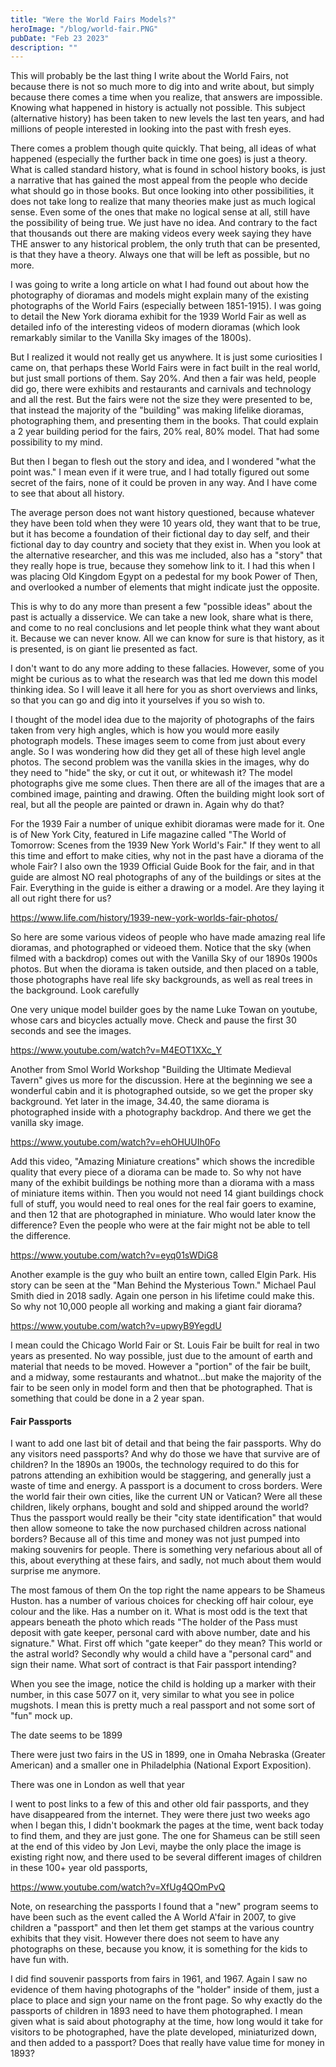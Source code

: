 ```yaml
---
title: "Were the World Fairs Models?"
heroImage: "/blog/world-fair.PNG"
pubDate: "Feb 23 2023"
description: ""
---
```


This will probably be the last thing I write about the World Fairs, not because there is not so much more to dig into and write about, but simply because there comes a time when you realize, that answers are impossible. Knowing what happened in history is actually not possible. This subject (alternative history) has been taken to new levels the last ten years, and had millions of people interested in looking into the past with fresh eyes.

There comes a problem though quite quickly. That being, all ideas of what happened (especially the further back in time one goes) is just a theory. What is called standard history, what is found in school history books, is just a narrative that has gained the most appeal from the people who decide what should go in those books. But once looking into other possibilities, it does not take long to realize that many theories make just as much logical sense. Even some of the ones that make no logical sense at all, still have the possibility of being true. We just have no idea. And contrary to the fact that thousands out there are making videos every week saying they have THE answer to any historical problem, the only truth that can be presented, is that they have a theory. Always one that will be left as possible, but no more.

I was going to write a long article on what I had found out about how the photography of dioramas and models might explain many of the existing photographs of the World Fairs (especially between 1851-1915). I was going to detail the New York diorama exhibit for the 1939 World Fair as well as detailed info of the interesting videos of modern dioramas (which look remarkably similar to the Vanilla Sky images of the 1800s).

But I realized it would not really get us anywhere. It is just some curiosities I came on, that perhaps these World Fairs were in fact built in the real world, but just small portions of them. Say 20%. And then a fair was held, people did go, there were exhibits and restaurants and carnivals and technology and all the rest. But the fairs were not the size they were presented to be, that instead the majority of the "building" was making lifelike dioramas, photographing them, and presenting them in the books. That could explain a 2 year building period for the fairs, 20% real, 80% model. That had some possibility to my mind.

But then I began to flesh out the story and idea, and I wondered "what the point was." I mean even if it were true, and I had totally figured out some secret of the fairs, none of it could be proven in any way. And I have come to see that about all history.

The average person does not want history questioned, because whatever they have been told when they were 10 years old, they want that to be true, but it has become a foundation of their fictional day to day self, and their fictional day to day country and society that they exist in. When you look at the alternative researcher, and this was me included, also has a "story" that they really hope is true, because they somehow link to it. I had this when I was placing Old Kingdom Egypt on a pedestal for my book Power of Then, and overlooked a number of elements that might indicate just the opposite.

This is why to do any more than present a few "possible ideas" about the past is actually a disservice. We can take a new look, share what is there, and come to no real conclusions and let people think what they want about it. Because we can never know. All we can know for sure is that history, as it is presented, is on giant lie presented as fact.

I don't want to do any more adding to these fallacies. However, some of you might be curious as to what the research was that led me down this model thinking idea. So I will leave it all here for you as short overviews and links, so that you can go and dig into it yourselves if you so wish to.

I thought of the model idea due to the majority of photographs of the fairs taken from very high angles, which is how you would more easily photograph models. These images seem to come from just about every angle. So I was wondering how did they get all of these high level angle photos. The second problem was the vanilla skies in the images, why do they need to "hide" the sky, or cut it out, or whitewash it? The model photographs give me some clues. Then there are all of the images that are a combined image, painting and drawing. Often the building might look sort of real, but all the people are painted or drawn in. Again why do that?

For the 1939 Fair a number of unique exhibit dioramas were made for it. One is of New York City, featured in Life magazine called "The World of Tomorrow: Scenes from the 1939 New York World's Fair." If they went to all this time and effort to make cities, why not in the past have a diorama of the whole Fair? I also own the 1939 Official Guide Book for the fair, and in that guide are almost NO real photographs of any of the buildings or sites at the Fair. Everything in the guide is either a drawing or a model. Are they laying it all out right there for us?

<https://www.life.com/history/1939-new-york-worlds-fair-photos/>

So here are some various videos of people who have made amazing real life dioramas, and photographed or videoed them. Notice that the sky (when filmed with a backdrop) comes out with the Vanilla Sky of our 1890s 1900s photos. But when the diorama is taken outside, and then placed on a table, those photographs have real life sky backgrounds, as well as real trees in the background. Look carefully

One very unique model builder goes by the name Luke Towan on youtube, whose cars and bicycles actually move. Check and pause the first 30 seconds and see the images.

<https://www.youtube.com/watch?v=M4EOT1XXc_Y>

Another from Smol World Workshop "Building the Ultimate Medieval Tavern" gives us more for the discussion. Here at the beginning we see a wonderful cabin and it is photographed outside, so we get the proper sky background. Yet later in the image, 34.40, the same diorama is photographed inside with a photography backdrop. And there we get the vanilla sky image.

<https://www.youtube.com/watch?v=ehOHUUIh0Fo>

Add this video, "Amazing Miniature creations" which shows the incredible quality that every piece of a diorama can be made to. So why not have many of the exhibit buildings be nothing more than a diorama with a mass of miniature items within. Then you would not need 14 giant buildings chock full of stuff, you would need to real ones for the real fair goers to examine, and then 12 that are photographed in miniature. Who would later know the difference? Even the people who were at the fair might not be able to tell the difference.

<https://www.youtube.com/watch?v=eyq01sWDiG8>

Another example is the guy who built an entire town, called Elgin Park. His story can be seen at the "Man Behind the Mysterious Town." Michael Paul Smith died in 2018 sadly. Again one person in his lifetime could make this. So why not 10,000 people all working and making a giant fair diorama?

<https://www.youtube.com/watch?v=upwyB9YegdU>

I mean could the Chicago World Fair or St. Louis Fair be built for real in two years as presented. No way possible, just due to the amount of earth and material that needs to be moved. However a "portion" of the fair be built, and a midway, some restaurants and whatnot...but make the majority of the fair to be seen only in model form and then that be photographed. That is something that could be done in a 2 year span.

#### Fair Passports

I want to add one last bit of detail and that being the fair passports. Why do any visitors need passports? And why do those we have that survive are of children? In the 1890s an 1900s, the technology required to do this for patrons attending an exhibition would be staggering, and generally just a waste of time and energy. A passport is a document to cross borders. Were the world fair their own cities, like the current UN or Vatican? Were all these children, likely orphans, bought and sold and shipped around the world? Thus the passport would really be their "city state identification" that would then allow someone to take the now purchased children across national borders? Because all of this time and money was not just pumped into making souvenirs for people. There is something very nefarious about all of this, about everything at these fairs, and sadly, not much about them would surprise me anymore.

The most famous of them On the top right the name appears to be Shameus Huston. has a number of various choices for checking off hair colour, eye colour and the like. Has a number on it. What is most odd is the text that appears beneath the photo which reads "The holder of the Pass must deposit with gate keeper, personal card with above number, date and his signature." What. First off which "gate keeper" do they mean? This world or the astral world? Secondly why would a child have a "personal card" and sign their name. What sort of contract is that Fair passport intending?

When you see the image, notice the child is holding up a marker with their number, in this case 5077 on it, very similar to what you see in police mugshots. I mean this is pretty much a real passport and not some sort of "fun" mock up.

The date seems to be 1899

There were just two fairs in the US in 1899, one in Omaha Nebraska (Greater American) and a smaller one in Philadelphia (National Export Exposition).

There was one in London as well that year

I went to post links to a few of this and other old fair passports, and they have disappeared from the internet. They were there just two weeks ago when I began this, I didn't bookmark the pages at the time, went back today to find them, and they are just gone. The one for Shameus can be still seen at the end of this video by Jon Levi, maybe the only place the image is existing right now, and there used to be several different images of children in these 100+ year old passports,

<https://www.youtube.com/watch?v=XfUg4QOmPvQ>

Note, on researching the passports I found that a "new" program seems to have been such as the event called the A World A'fair in 2007, to give children a "passport" and then let them get stamps at the various country exhibits that they visit. However there does not seem to have any photographs on these, because you know, it is something for the kids to have fun with.

I did find souvenir passports from fairs in 1961, and 1967. Again I saw no evidence of them having photographs of the "holder" inside of them, just a place to place and sign your name on the front page. So why exactly do the passports of children in 1893 need to have them photographed. I mean given what is said about photography at the time, how long would it take for visitors to be photographed, have the plate developed, miniaturized down, and then added to a passport? Does that really have value time for money in 1893?
